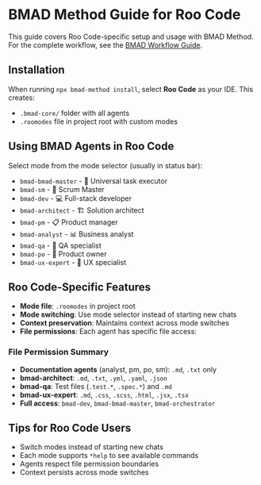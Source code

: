 # BMAD Method Guide for Roo Code

This guide covers Roo Code-specific setup and usage with BMAD Method. For the complete workflow, see the [BMAD Workflow Guide](../bmad-workflow-guide.md).

## Installation

When running `npx bmad-method install`, select **Roo Code** as your IDE. This creates:

- `.bmad-core/` folder with all agents
- `.roomodes` file in project root with custom modes

## Using BMAD Agents in Roo Code

Select mode from the mode selector (usually in status bar):

- `bmad-bmad-master` - 🧙 Universal task executor
- `bmad-sm` - 🏃 Scrum Master
- `bmad-dev` - 💻 Full-stack developer
- `bmad-architect` - 🏗️ Solution architect
- `bmad-pm` - 📋 Product manager
- `bmad-analyst` - 📊 Business analyst
- `bmad-qa` - 🧪 QA specialist
- `bmad-po` - 🎯 Product owner
- `bmad-ux-expert` - 🎨 UX specialist

## Roo Code-Specific Features

- **Mode file**: `.roomodes` in project root
- **Mode switching**: Use mode selector instead of starting new chats
- **Context preservation**: Maintains context across mode switches
- **File permissions**: Each agent has specific file access:

### File Permission Summary

- **Documentation agents** (analyst, pm, po, sm): `.md`, `.txt` only
- **bmad-architect**: `.md`, `.txt`, `.yml`, `.yaml`, `.json`
- **bmad-qa**: Test files (`.test.*`, `.spec.*`) and `.md`
- **bmad-ux-expert**: `.md`, `.css`, `.scss`, `.html`, `.jsx`, `.tsx`
- **Full access**: `bmad-dev`, `bmad-bmad-master`, `bmad-orchestrator`

## Tips for Roo Code Users

- Switch modes instead of starting new chats
- Each mode supports `*help` to see available commands
- Agents respect file permission boundaries
- Context persists across mode switches
